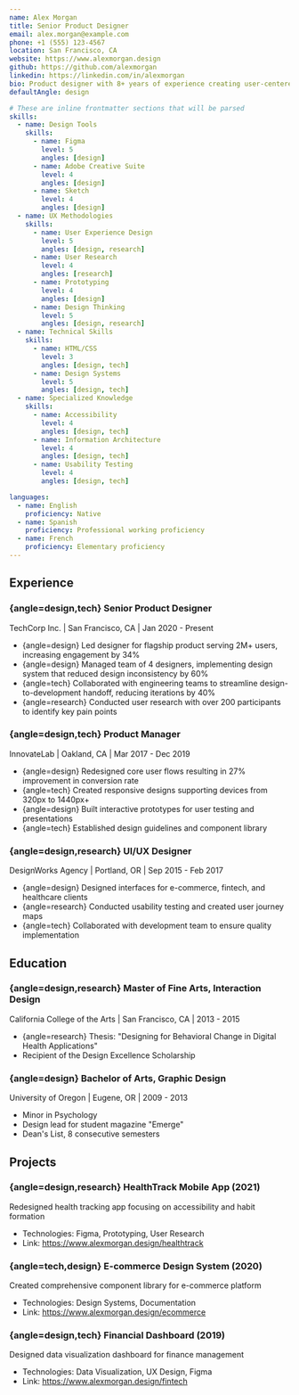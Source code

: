 ```yaml
---
name: Alex Morgan
title: Senior Product Designer
email: alex.morgan@example.com
phone: +1 (555) 123-4567
location: San Francisco, CA
website: https://www.alexmorgan.design
github: https://github.com/alexmorgan
linkedin: https://linkedin.com/in/alexmorgan
bio: Product designer with 8+ years of experience creating user-centered digital experiences for tech startups and established companies. Passionate about accessibility and inclusive design.
defaultAngle: design

# These are inline frontmatter sections that will be parsed
skills:
  - name: Design Tools
    skills:
      - name: Figma
        level: 5
        angles: [design]
      - name: Adobe Creative Suite
        level: 4
        angles: [design]
      - name: Sketch
        level: 4
        angles: [design]
  - name: UX Methodologies
    skills:
      - name: User Experience Design
        level: 5
        angles: [design, research]
      - name: User Research
        level: 4
        angles: [research]
      - name: Prototyping
        level: 4
        angles: [design]
      - name: Design Thinking
        level: 5
        angles: [design, research]
  - name: Technical Skills
    skills:
      - name: HTML/CSS
        level: 3
        angles: [design, tech]
      - name: Design Systems
        level: 5
        angles: [design, tech]
  - name: Specialized Knowledge
    skills:
      - name: Accessibility
        level: 4
        angles: [design, tech]
      - name: Information Architecture
        level: 4
        angles: [design, tech]
      - name: Usability Testing
        level: 4
        angles: [design, tech]

languages:
  - name: English
    proficiency: Native
  - name: Spanish
    proficiency: Professional working proficiency
  - name: French
    proficiency: Elementary proficiency
---
```


<!--

Procedural Instructions:

- Go through your life from the moment you graduated from school until now
- Identify every period in which you dedicated a significant amount of your time to a consistent goal
- Take these periods and classify them into 'Experience', 'Education' & 'Projects', where:
  - Experience: if the focus of this period was in **application** of knowledge or skills
  - Education: if the focus of this period was in **acquisition** of knowledge or skills
  - Project: if it was  an episode within a larger period dedicated either to **application** or **acquisition** of knowledge or skills; use this for poviding more detailed insights
- While you go through your vita, note down all skills acquired into the frontmatter, without rating the level just yet
- After you finished, subjectively rate your skills among each other:
  - The think you know best is 5 the thing you know least is 1.
  - Don't aim for an objective criterion, keep it subjective.
  - Your rating will have to be nordmed by the reader during interviews or via your overall vita.

Technical Instructions:

- Please conform rather strictly to the format, our parser is intricate and depends on the exact formatting.
- You can try for errors locally with `npm run dev`, otherwise our CI will complain if there's an issue
- Also check the final rendered CV before submitting the PR; create a GitHub issue, if you encounter any problem.

Localization Insttructions:

- When you finished your main language: copy your CV over with a suffix, e.g. `_fr.md` for french
- Then translate all items, including frontmatter values, with exception of (hard-coded keywords):
  - Headers: Experience | Education | Projects
  - Within Projects: List item prefixes 'Technologies:' & 'Link:' - all other free-form prefixes should be translated

-->

## Experience

<!-- Experience is a period in your life where the focus was on **application** of knowledge or skills -->

### {angle=design,tech} Senior Product Designer
TechCorp Inc. | San Francisco, CA | Jan 2020 - Present

- {angle=design} Led designer for flagship product serving 2M+ users, increasing engagement by 34%
- {angle=design} Managed team of 4 designers, implementing design system that reduced design inconsistency by 60%
- {angle=tech} Collaborated with engineering teams to streamline design-to-development handoff, reducing iterations by 40%
- {angle=research} Conducted user research with over 200 participants to identify key pain points

### {angle=design,tech} Product Manager
InnovateLab | Oakland, CA | Mar 2017 - Dec 2019

- {angle=design} Redesigned core user flows resulting in 27% improvement in conversion rate
- {angle=tech} Created responsive designs supporting devices from 320px to 1440px+
- {angle=design} Built interactive prototypes for user testing and presentations
- {angle=tech} Established design guidelines and component library

### {angle=design,research} UI/UX Designer
DesignWorks Agency | Portland, OR | Sep 2015 - Feb 2017

- {angle=design} Designed interfaces for e-commerce, fintech, and healthcare clients
- {angle=research} Conducted usability testing and created user journey maps
- {angle=tech} Collaborated with development team to ensure quality implementation

## Education

<!-- Education is a period in your life where the focus was on **acquisition** of knowledge or skills -->

### {angle=design,research} Master of Fine Arts, Interaction Design
California College of the Arts | San Francisco, CA | 2013 - 2015

- {angle=research} Thesis: "Designing for Behavioral Change in Digital Health Applications"
- Recipient of the Design Excellence Scholarship

### {angle=design} Bachelor of Arts, Graphic Design
University of Oregon | Eugene, OR | 2009 - 2013

- Minor in Psychology
- Design lead for student magazine "Emerge"
- Dean's List, 8 consecutive semesters

## Projects

<!-- Projects are episodes during the above periods in your life focusing on both, acquisition and application of knowledge or skills; this can give readers a more detailed insight abouut you on a specific topic of interest -->

### {angle=design,research} HealthTrack Mobile App (2021)
Redesigned health tracking app focusing on accessibility and habit formation

- Technologies: Figma, Prototyping, User Research
- Link: https://www.alexmorgan.design/healthtrack

### {angle=tech,design} E-commerce Design System (2020)
Created comprehensive component library for e-commerce platform

- Technologies: Design Systems, Documentation
- Link: https://www.alexmorgan.design/ecommerce

### {angle=design,tech} Financial Dashboard (2019)
Designed data visualization dashboard for finance management

- Technologies: Data Visualization, UX Design, Figma
- Link: https://www.alexmorgan.design/fintech

